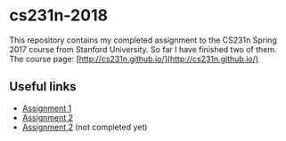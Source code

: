 # cs231n-2018

This repository contains my completed assignment to the CS231n Spring 2017 course from Stanford University. So far I have finished two of them. The course page: [http://cs231n.github.io/](http://cs231n.github.io/)

## Useful links

- [Assignment 1](http://cs231n.github.io/assignments2017/assignment1/)
- [Assignment 2](http://cs231n.github.io/assignments2017/assignment2/)
- [Assignment 2](http://cs231n.github.io/assignments2017/assignment3/) (not completed yet)
